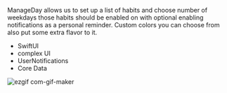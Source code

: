 ManageDay allows us to set up a list of habits and choose number of weekdays those habits should be enabled on 
with optional enabling notifications as a personal reminder. Custom colors you can choose from also put some extra flavor to it.

- SwiftUI
- complex UI
- UserNotifications
- Core Data

![ezgif com-gif-maker](https://user-images.githubusercontent.com/92029663/202267285-08fd9bbe-cb73-4093-b0c0-2ef72904c2ce.gif)

